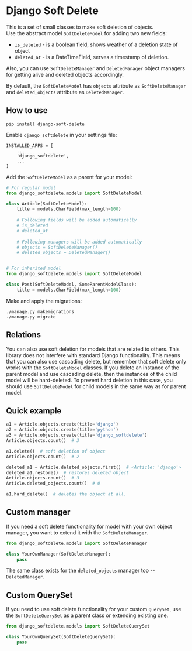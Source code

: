 # Django Soft Delete

This is a set of small classes to make soft deletion of objects.  
Use the abstract model `SoftDeleteModel` for adding two new fields:
- `is_deleted` - is a boolean field, shows weather of a deletion state of object
- `deleted_at` - is a DateTimeField, serves a timestamp of deletion.

Also, you can use `SoftDeleteManager` and `DeletedManager` object managers for getting
alive and deleted objects accordingly.

By default, the `SoftDeleteModel` has `objects` attribute as `SoftDeleteManager` and
`deleted_objects` attribute as `DeletedManager`.

## How to use

```
pip install django-soft-delete
```

Enable `django_softdelete` in your settings file:

```
INSTALLED_APPS = [
    ...
    'django_softdelete',
    ...
]
```

Add the `SoftDeleteModel` as a parent for your model:

```python
# For regular model
from django_softdelete.models import SoftDeleteModel

class Article(SoftDeleteModel):
    title = models.CharField(max_length=100)
    
    # Following fields will be added automatically
    # is_deleted
    # deleted_at
    
    # Following managers will be added automatically
    # objects = SoftDeleteManager()
    # deleted_objects = DeletedManager()


# For inherited model
from django_softdelete.models import SoftDeleteModel

class Post(SoftDeleteModel, SomeParentModelClass):
    title = models.CharField(max_length=100)
```

Make and apply the migrations:
```
./manage.py makemigrations
./manage.py migrate
```

## Relations

You can also use soft deletion for models that are related to others. This library does not interfere with standard Django functionality. This means that you can also use cascading delete, but remember that soft delete only works with the `SoftDeleteModel` classes. If you delete an instance of the parent model and use cascading delete, then the instances of the child model will be hard-deleted. To prevent hard deletion in this case, you should use `SoftDeleteModel` for child models in the same way as for parent model. 

## Quick example

```python
a1 = Article.objects.create(title='django')
a2 = Article.objects.create(title='python')
a3 = Article.objects.create(title='django_softdelete')
Article.objects.count()  # 3

a1.delete()  # soft deletion of object
Article.objects.count()  # 2

deleted_a1 = Article.deleted_objects.first()  # <Article: 'django'>
deleted_a1.restore()  # restores deleted object
Article.objects.count()  # 3
Article.deleted_objects.count()  # 0

a1.hard_delete()  # deletes the object at all.

```

## Custom manager

If you need a soft delete functionality for model with your own object manager,
you want to extend it with the `SoftDeleteManager`.

```python
from django_softdelete.models import SoftDeleteManager

class YourOwnManager(SoftDeleteManager):
    pass
```

The same class exists for the `deleted_objects` manager too -- `DeletedManager`.

## Custom QuerySet

If you need to use soft delete functionality for your custom `QuerySet`, use the 
`SoftDeleteQuerySet` as a parent class or extending existing one.

```python
from django_softdelete.models import SoftDeleteQuerySet

class YourOwnQuerySet(SoftDeleteQuerySet):
    pass
```
